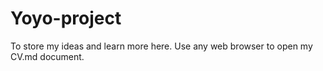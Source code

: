 # Yoyo-project
To store my ideas and learn more here.
Use any web browser to open my CV.md document.
